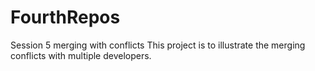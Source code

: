 # FourthRepos
Session 5 merging with conflicts
This project is to illustrate the merging conflicts with multiple developers.
